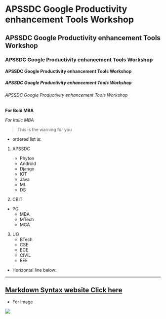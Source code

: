 # APSSDC Google Productivity enhancement Tools Workshop
## APSSDC Google Productivity enhancement Tools Workshop
### APSSDC Google Productivity enhancement Tools Workshop
#### APSSDC Google Productivity enhancement Tools Workshop
##### APSSDC Google Productivity enhancement Tools Workshop
###### APSSDC Google Productivity enhancement Tools Workshop
**For Bold MBA**

*For Italic MBA*
> This is the warning for you
* ordered list is: 
 1. APSSDC
    - Phyton
    - Android
    - Django
    - IOT
    - Java
    - ML
    - DS
 
 2. CBIT
   - PG
     - MBA
     - MTech
     - MCA 
  3. UG
     - BTech
     - CSE
     - ECE
     - CIVIL
     - EEE
 
 * Horizontal line below:
 
 --------------------------------------------------------------------------------------------------------------------------------------
 
 ## [Markdown Syntax website Click here](https://www.markdownguide.org/cheat-sheet/)
 
 * For image
  <img src="https://www.apssdc.in/home/images/apssdc_final.png">
